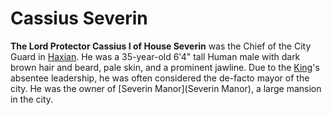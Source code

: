 # Cassius Severin

**The Lord Protector Cassius I of House Severin** was the Chief of the City Guard in [Haxian](Haxian). He was a 35-year-old 6'4" tall Human male with dark brown hair and beard, pale skin, and a prominent jawline. Due to the [King](Naravan)'s absentee leadership, he was often considered the de-facto mayor of the city. He was the owner of [Severin Manor](Severin Manor), a large mansion in the city.
